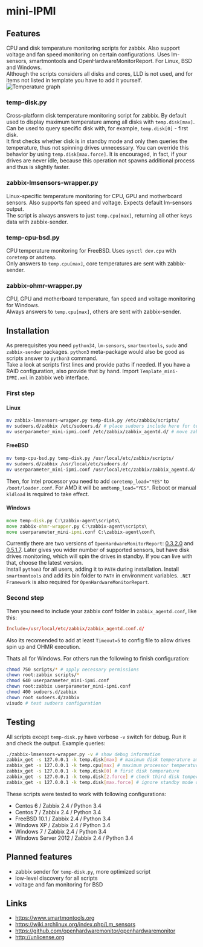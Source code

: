 # mini-IPMI
## Features
CPU and disk temperature monitoring scripts for zabbix. Also support voltage and fan speed monitoring on certain configurations. Uses lm-sensors, smartmontools and OpenHardwareMonitorReport. For Linux, BSD and Windows.<br />
Although the scripts considers all disks and cores, LLD is not used, and for items not listed in template you have to add it yourself.<br />
![Temperature graph](https://github.com/nobodysu/mini-IPMI/blob/master/screenshots/mini-ipmi_graph-temperature.png?raw=true)

### temp-disk.py
Cross-platform disk temperature monitoring script for zabbix. By default used to display maximum temperature among all disks with `temp.disk[max]`. Can be used to query specific disk with, for example, `temp.disk[0]` - first disk.<br />
It first checks whether disk is in standby mode and only then queries the temperature, thus not spinning drives unnecessary. You can override this behavior by using `temp.disk[max.force]`. It is encouraged, in fact, if your drives are never idle, because this operation not spawns additional process and thus is slightly faster.

### zabbix-lmsensors-wrapper.py
Linux-specific temperature monitoring for CPU, GPU and motherboard sensors. Also supports fan speed and voltage. Expects default lm-sensors output.<br />
The script is always answers to just `temp.cpu[max]`, returning all other keys data with zabbix-sender.

### temp-cpu-bsd.py
CPU temperature monitoring for FreeBSD. Uses `sysctl dev.cpu` with `coretemp` or `amdtemp`.<br />
Only answers to `temp.cpu[max]`, core temperatures are sent with zabbix-sender.

### zabbix-ohmr-wrapper.py
CPU, GPU and motherboard temperature, fan speed and voltage monitoring for Windows.<br />
Always answers to `temp.cpu[max]`, others are sent with zabbix-sender.

## Installation
As prerequisites you need `python34`, `lm-sensors`, `smartmontools`, `sudo` and `zabbix-sender` packages. `python3` meta-package would also be good as scripts answer to `python3` command.<br />
Take a look at scripts first lines and provide paths if needed. If you have a RAID configuration, also provide that by hand. Import `Template_mini-IPMI.xml` in zabbix web interface.

### First step
#### Linux
```bash
mv zabbix-lmsensors-wrapper.py temp-disk.py /etc/zabbix/scripts/
mv sudoers.d/zabbix /etc/sudoers.d/ # place sudoers include here for temp-disk.py sudo access
mv userparameter_mini-ipmi.conf /etc/zabbix/zabbix_agentd.d/ # move zabbix keys include here
```

#### FreeBSD
```bash
mv temp-cpu-bsd.py temp-disk.py /usr/local/etc/zabbix/scripts/
mv sudoers.d/zabbix /usr/local/etc/sudoers.d/
mv userparameter_mini-ipmi.conf /usr/local/etc/zabbix/zabbix_agentd.d/
```
Then, for Intel processor you need to add `coretemp_load="YES"` to `/boot/loader.conf`. For AMD it will be `amdtemp_load="YES"`. Reboot or manual `kldload` is required to take effect.

#### Windows
```cmd
move temp-disk.py C:\zabbix-agent\scripts\
move zabbix-ohmr-wrapper.py C:\zabbix-agent\scripts\
move userparameter_mini-ipmi.conf C:\zabbix-agent\conf\
```

Currently there are two versions of `OpenHardwareMonitorReport`: [0.3.2.0](https://github.com/openhardwaremonitor/openhardwaremonitor/issues/230#issue-102662845) and [0.5.1.7](https://github.com/openhardwaremonitor/openhardwaremonitor/issues/230#issuecomment-133940467). Later gives you wider number of supported sensors, but have disk drives monitoring, which will spin the drives in standby. If you can live with that, choose the latest version.<br />
Install `python3` for all users, adding it to `PATH` during installation. Install `smartmontools` and add its bin folder to `PATH` in environment variables. `.NET Framework` is also required for `OpenHardwareMonitorReport`. 

### Second step
Then you need to include your zabbix conf folder in `zabbix_agentd.conf`, like this:
```conf
Include=/usr/local/etc/zabbix/zabbix_agentd.conf.d/
```
Also its recomended to add at least `Timeout=5` to config file to allow drives spin up and OHMR execution.

Thats all for Windows. For others run the following to finish configuration:
```bash
chmod 750 scripts/* # apply necessary permissions
chown root:zabbix scripts/*
chmod 640 userparameter_mini-ipmi.conf
chown root:zabbix userparameter_mini-ipmi.conf
chmod 400 sudoers.d/zabbix
chown root sudoers.d/zabbix
visudo # test sudoers configuration
```

## Testing
All scripts except `temp-disk.py` have verbose `-v` switch for debug. Run it and check the output. Example queries:
```bash
./zabbix-lmsensors-wrapper.py -v # show debug information
zabbix_get -s 127.0.0.1 -k temp.disk[max] # maximum disk temperature among all disks
zabbix_get -s 127.0.0.1 -k temp.cpu[max] # maximum processor temperature among all cores
zabbix_get -s 127.0.0.1 -k temp.disk[0] # first disk temperature
zabbix_get -s 127.0.0.1 -k temp.disk[2.force] # check third disk temperature even if its in standby mode
zabbix_get -s 127.0.0.1 -k temp.disk[max.force] # ignore standby mode on any disk
```

These scripts were tested to work with following configurations:
- Centos 6 / Zabbix 2.4 / Python 3.4
- Centos 7 / Zabbix 2.4 / Python 3.4
- FreeBSD 10.1 / Zabbix 2.4 / Python 3.4
- Windows XP / Zabbix 2.4 / Python 3.4
- Windows 7 / Zabbix 2.4 / Python 3.4
- Windows Server 2012 / Zabbix 2.4 / Python 3.4

## Planned features
- zabbix sender for `temp-disk.py`, more optimized script
- low-level discovery for all scripts
- voltage and fan monitoring for BSD

## Links
- https://www.smartmontools.org
- https://wiki.archlinux.org/index.php/Lm_sensors
- https://github.com/openhardwaremonitor/openhardwaremonitor
- http://unlicense.org

